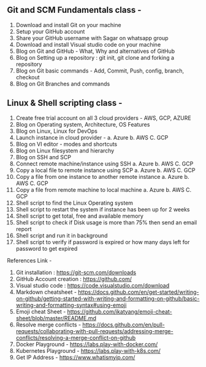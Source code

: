 
Git and SCM Fundamentals class -
---------------------------------
1. Download and install Git on your machine
2. Setup your GitHub account
3. Share your GitHub username with Sagar on whatsapp group
4. Download and install Visual studio code on your machine
5. Blog on Git and GitHub - What, Why and alternatives of GitHub
6. Blog on Setting up a repository : git init, git clone and forking a repository
7. Blog on Git basic commands - Add, Commit, Push, config, branch, checkout
8. Blog on Git Branches and commands


Linux & Shell scripting class -
---------------------------------
1. Create free trial account on all 3 cloud providers - AWS, GCP, AZURE
2. Blog on Operating system, Architecture, OS Features
3. Blog on Linux, Linux for DevOps
4. Launch instance in cloud provider -
   a. Azure
   b. AWS
   C. GCP
5. Blog on VI editor - modes and shortcuts
6. Blog on Linux filesystem and hierarchy
7. Blog on SSH and SCP
8. Connect remote machine/instance using SSH
   a. Azure
   b. AWS
   C. GCP
9. Copy a local file to remote instance using SCP
   a. Azure
   b. AWS
   C. GCP
10. Copy a file from one instance to another remote instance
   a. Azure
   b. AWS
   C. GCP
11. Copy a file from remote machine to local machine
   a. Azure
   b. AWS
   C. GCP
12. Shell script to find the Linux Operating system
13. Shell script to restart the system if instance has been up for 2 weeks
14. Shell script to get total, free and available memory
15. Shell script to check if Disk usage is more than 75% then send an email report
16. Shell script and run it in background
17. Shell script to verify if password is expired or how many days left for password to get expired
    
References Link -
1. Git installation : https://git-scm.com/downloads
2. GitHub Account creation : https://github.com/
3. Visual studio code : https://code.visualstudio.com/download
4. Markdown cheatsheet - https://docs.github.com/en/get-started/writing-on-github/getting-started-with-writing-and-formatting-on-github/basic-writing-and-formatting-syntax#using-emoji
5. Emoji cheat Sheet - https://github.com/ikatyang/emoji-cheat-sheet/blob/master/README.md
6. Resolve merge conflicts - https://docs.github.com/en/pull-requests/collaborating-with-pull-requests/addressing-merge-conflicts/resolving-a-merge-conflict-on-github
7. Docker Playground - https://labs.play-with-docker.com/
8. Kubernetes Playground - https://labs.play-with-k8s.com/
9. Get IP Address - https://www.whatismyip.com/
    


